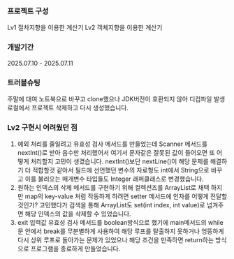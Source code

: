 ### 프로젝트 구성
Lv1 절차지향을 이용한 계산기
Lv2 객체지향을 이용한 계산기

### 개발기간
2025.07.10 - 2025.07.11

### 트러블슈팅
주말에 대여 노트북으로 바꾸고 clone했으나 JDK버전이 호환되지 않아 디컴파일 발생 로컬에서 프로젝트 삭제하고 다시 생성했습니다.

### Lv2 구현시 어려웠던 점
1. 예외 처리를 줄일려고 유효성 검사 메서드를 만들었는데 Scanner 메서드를 nextInt()로 받아 음수만 처리했어서 여기서 문자같은 잘못된 값이 들어오면 또 어떻게 처리할지 고민이 생겼습니다.
   nextInt()보단 nextLine()이 해당 문제를 해결하기 더 적합할것 같아서 필드에 선언했던 변수의 자료형도 int에서 String으로 바꾸고 이를 불러오는 매개변수 타입들도 Integer 래퍼클래스로 변경했습니다.
2. 원하는 인덱스의 삭제 메서드를 구현하기 위해 컬렉션즈를 ArrayList로 채택 하지만 map의 key-value 처럼 작동하게 하려면 setter 메서드에 인자를 어떻게 전달할 것인가? 고민했다가
   검색을 통해 ArrayList도 set(int index, int value)로 넘겨주면 해당 인덱스의 값을 삭제할 수 있었습니다.
3. exit 입력값 유효성 검사 메서드를 boolean방식으로 했기에 main메서드의 while문 안에서 break를 무분별하게 사용하여 해당 루프를 탈출하지 못하거나 엉뚱하게 다시 상위 루프로 돌아가는 문제가 있었으나
   해당 조건을 만족하면 return하는 방식으로 프로그램을 종료하게 만들었습니다.
